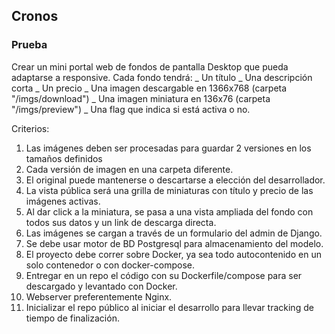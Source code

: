 ## Cronos
### Prueba


Crear un mini portal web de fondos de pantalla Desktop que pueda adaptarse a responsive.
Cada fondo tendrá:
_ Un título
_ Una descripción corta
_ Un precio
_ Una imagen descargable en 1366x768 (carpeta "/imgs/download")
_ Una imagen miniatura en 136x76 (carpeta "/imgs/preview")
_ Una flag que indica si está activa o no.

Criterios:
1. Las imágenes deben ser procesadas para guardar 2 versiones en los tamaños definidos
2. Cada versión de imagen en una carpeta diferente.
3. El original puede mantenerse o descartarse a elección del desarrollador.
4. La vista pública será una grilla de miniaturas con título y precio de las imágenes activas.
5. Al dar click a la miniatura, se pasa a una vista ampliada del fondo con todos sus datos y un link de descarga directa.
6. Las imágenes se cargan a través de un formulario del admin de Django.
7. Se debe usar motor de BD Postgresql para almacenamiento del modelo.
8. El proyecto debe correr sobre Docker, ya sea todo autocontenido en un solo contenedor o con docker-compose.
9. Entregar en un repo el código con su Dockerfile/compose para ser descargado y levantado con Docker.
10. Webserver preferentemente Nginx.
11. Inicializar el repo público al iniciar el desarrollo para llevar tracking de tiempo de finalización.
